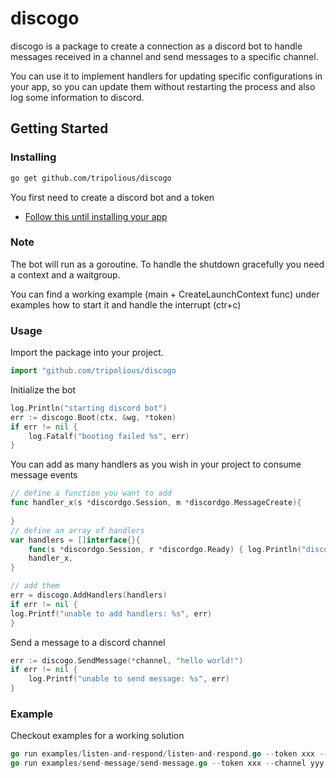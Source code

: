 # discogo
discogo is a package to create a connection as a discord 
bot to handle messages received in a channel and send 
messages to a specific channel.

You can use it to implement handlers for updating specific 
configurations in your app, so you can update them 
without restarting the process and also log some 
information to discord.

## Getting Started

### Installing
```sh
go get github.com/tripolious/discogo
```

You first need to create a discord bot and a token
- [Follow this until installing your app](https://discord.com/developers/docs/getting-started#creating-an-app)

### Note
The bot will run as a goroutine. To handle the shutdown gracefully you need a context and a waitgroup.  

You can find a working example (main + CreateLaunchContext func) under examples how to start it and handle the interrupt (ctr+c)  


### Usage

Import the package into your project.

```go
import "github.com/tripolious/discogo
```

Initialize the bot
```go
log.Println("starting discord bot")
err := discogo.Boot(ctx, &wg, *token)
if err != nil {
    log.Fatalf("booting failed %s", err)
}
```

You can add as many handlers as you wish in your project to consume message events
```go
// define a function you want to add
func handler_x(s *discordgo.Session, m *discordgo.MessageCreate){
	
}
// define an array of handlers
var handlers = []interface{}{
    func(s *discordgo.Session, r *discordgo.Ready) { log.Println("discord bot is up and running") }, 
    handler_x,
}

// add them
err = discogo.AddHandlers(handlers)
if err != nil {
log.Printf("unable to add handlers: %s", err)
}
```

Send a message to a discord channel
```go
err := discogo.SendMessage(*channel, "hello world!")
if err != nil {
    log.Printf("unable to send message: %s", err)
}
```

### Example
Checkout examples for a working solution
```go
go run examples/listen-and-respond/listen-and-respond.go --token xxx --channel yyy 
go run examples/send-message/send-message.go --token xxx --channel yyy 
```